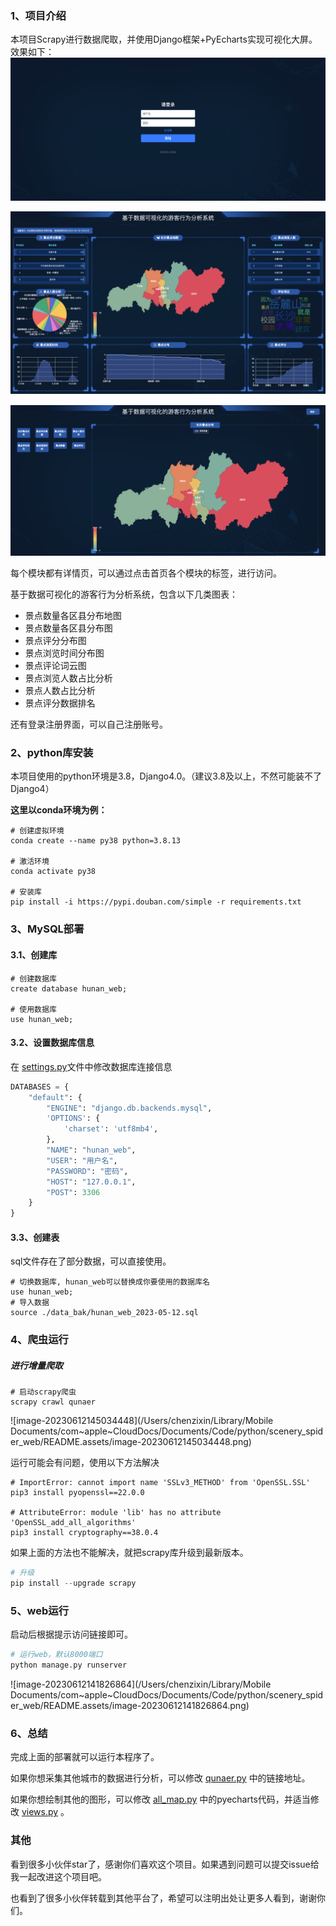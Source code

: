 ### 1、项目介绍

本项目Scrapy进行数据爬取，并使用Django框架+PyEcharts实现可视化大屏。效果如下：
![image-20230612133737420](./README.assets/image-20230612133737420.png)

![f280a159-35f3-4d8a-bcef-012dd20dd279](./README.assets/f280a159-35f3-4d8a-bcef-012dd20dd279.png)

![91c6e606-349a-498f-9e9a-6e5b0ea3f3b4](./README.assets/91c6e606-349a-498f-9e9a-6e5b0ea3f3b4.png)

每个模块都有详情页，可以通过点击首页各个模块的标签，进行访问。

基于数据可视化的游客行为分析系统，包含以下几类图表：

- 景点数量各区县分布地图
- 景点数量各区县分布图
- 景点评分分布图
- 景点浏览时间分布图
- 景点评论词云图
- 景点浏览人数占比分析
- 景点人数占比分析
- 景点评分数据排名

还有登录注册界面，可以自己注册账号。

### 2、python库安装

本项目使用的python环境是3.8，Django4.0。（建议3.8及以上，不然可能装不了Django4）

**这里以conda环境为例：**

```shell
# 创建虚拟环境
conda create --name py38 python=3.8.13
 
# 激活环境
conda activate py38

# 安装库
pip install -i https://pypi.douban.com/simple -r requirements.txt
```



### 3、MySQL部署

#### 3.1、创建库

```shell
# 创建数据库
create database hunan_web;
 
# 使用数据库
use hunan_web;
```



#### 3.2、设置数据库信息

在 [settings.py](hunan_web/settings.py)文件中修改数据库连接信息

```python
DATABASES = {
    "default": {
        "ENGINE": "django.db.backends.mysql",
        'OPTIONS': {
            'charset': 'utf8mb4',
        },
        "NAME": "hunan_web",
        "USER": "用户名",
        "PASSWORD": "密码",
        "HOST": "127.0.0.1",
        "POST": 3306
    }
}
```



#### 3.3、创建表

sql文件存在了部分数据，可以直接使用。

```shell
# 切换数据库, hunan_web可以替换成你要使用的数据库名
use hunan_web;
# 导入数据
source ./data_bak/hunan_web_2023-05-12.sql
```



### 4、爬虫运行

##### 进行增量爬取

```shell
# 启动scrapy爬虫
scrapy crawl qunaer
```

![image-20230612145034448](/Users/chenzixin/Library/Mobile Documents/com~apple~CloudDocs/Documents/Code/python/scenery_spider_web/README.assets/image-20230612145034448.png)



运行可能会有问题，使用以下方法解决

```shell
# ImportError: cannot import name 'SSLv3_METHOD' from 'OpenSSL.SSL'
pip3 install pyopenssl==22.0.0
 
# AttributeError: module 'lib' has no attribute 'OpenSSL_add_all_algorithms'
pip3 install cryptography==38.0.4
```



如果上面的方法也不能解决，就把scrapy库升级到最新版本。

```python
# 升级
pip install --upgrade scrapy
```



### 5、web运行

启动后根据提示访问链接即可。

```python
# 运行web，默认8000端口
python manage.py runserver
```

![image-20230612141826864](/Users/chenzixin/Library/Mobile Documents/com~apple~CloudDocs/Documents/Code/python/scenery_spider_web/README.assets/image-20230612141826864.png)



### 6、总结

完成上面的部署就可以运行本程序了。

如果你想采集其他城市的数据进行分析，可以修改 [qunaer.py](spider_qunaer/spiders/qunaer.py) 中的链接地址。

如果你想绘制其他的图形，可以修改 [all_map.py](mainapp/utils/all_map.py) 中的pyecharts代码，并适当修改 [views.py](mainapp/views.py) 。




### 其他

看到很多小伙伴star了，感谢你们喜欢这个项目。如果遇到问题可以提交issue给我一起改进这个项目吧。

也看到了很多小伙伴转载到其他平台了，希望可以注明出处让更多人看到，谢谢你们。
